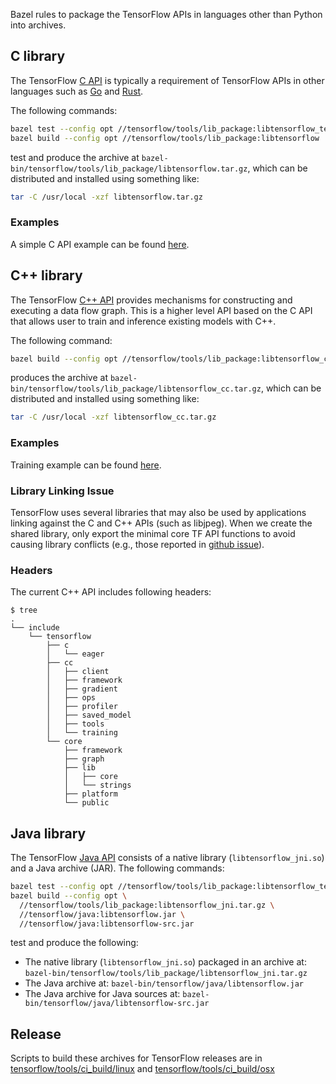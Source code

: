 Bazel rules to package the TensorFlow APIs in languages other than Python into
archives.

## C library

The TensorFlow [C
API](https://www.tensorflow.org/code/tensorflow/c/c_api.h)
is typically a requirement of TensorFlow APIs in other languages such as
[Go](https://www.tensorflow.org/code/tensorflow/go)
and [Rust](https://github.com/tensorflow/rust).

The following commands:

```sh
bazel test --config opt //tensorflow/tools/lib_package:libtensorflow_test
bazel build --config opt //tensorflow/tools/lib_package:libtensorflow
```

test and produce the archive at
`bazel-bin/tensorflow/tools/lib_package/libtensorflow.tar.gz`, which can be
distributed and installed using something like:

```sh
tar -C /usr/local -xzf libtensorflow.tar.gz
```

### Examples
A simple C API example can be found [here](https://github.com/tensorflow/tensorflow/pull/24963#issuecomment-454800809).

## C++ library
The TensorFlow [C++
API](https://www.tensorflow.org/guide/extend/cc)
provides mechanisms for constructing and executing a data flow graph. This is a higher level API based on the C API that allows user to train and inference existing models with C++.

The following command:

```sh
bazel build --config opt //tensorflow/tools/lib_package:libtensorflow_cc
```
produces the archive at
`bazel-bin/tensorflow/tools/lib_package/libtensorflow_cc.tar.gz`, which can be
distributed and installed using something like:

```sh
tar -C /usr/local -xzf libtensorflow_cc.tar.gz
```

### Examples
Training example can be found [here](https://github.com/tensorflow/tensorflow/blob/master/tensorflow/cc/tutorials/example_trainer.cc).

### Library Linking Issue
TensorFlow uses several libraries that may also be used by applications linking against the C and C++ APIs (such as libjpeg).  When we create
the shared library, only export the minimal core TF API functions to avoid causing library conflicts (e.g., those reported in [github issue]( https://github.com/tensorflow/tensorflow/issues/1924)).

### Headers
The current C++ API includes following headers:

```
$ tree
.
└── include
    └── tensorflow
        ├── c
        │   └── eager
 		├── cc
 		│	├── client
 		│	├── framework
 		│	├── gradient
 		│	├── ops
 		│	├── profiler
 		│	├── saved_model
 		│	├── tools
 		│	└── training
 		└── core
 			├── framework
 			├── graph
 			├── lib
 			│	├── core
 			│	└── strings
 			├── platform
 			└── public
```

## Java library

The TensorFlow [Java
API](https://www.tensorflow.org/code/tensorflow/java/README.md)
consists of a native library (`libtensorflow_jni.so`) and a Java archive (JAR).
The following commands:

```sh
bazel test --config opt //tensorflow/tools/lib_package:libtensorflow_test
bazel build --config opt \
  //tensorflow/tools/lib_package:libtensorflow_jni.tar.gz \
  //tensorflow/java:libtensorflow.jar \
  //tensorflow/java:libtensorflow-src.jar
```

test and produce the following:

-   The native library (`libtensorflow_jni.so`) packaged in an archive at:
    `bazel-bin/tensorflow/tools/lib_package/libtensorflow_jni.tar.gz`
-   The Java archive at:
    `bazel-bin/tensorflow/java/libtensorflow.jar`
-   The Java archive for Java sources at:
    `bazel-bin/tensorflow/java/libtensorflow-src.jar`

## Release

Scripts to build these archives for TensorFlow releases are in
[tensorflow/tools/ci_build/linux](https://www.tensorflow.org/code/tensorflow/tools/ci_build/linux)
and
[tensorflow/tools/ci_build/osx](https://www.tensorflow.org/code/tensorflow/tools/ci_build/osx)